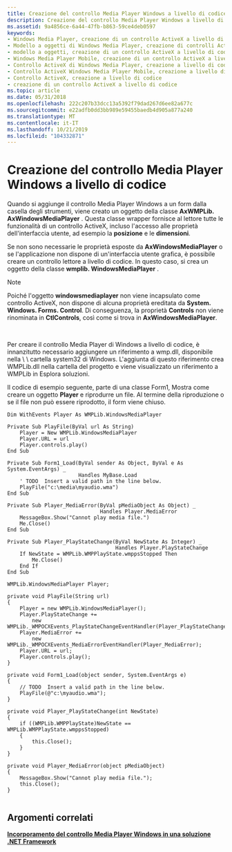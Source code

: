 ```yaml
---
title: Creazione del controllo Media Player Windows a livello di codice
description: Creazione del controllo Media Player Windows a livello di codice
ms.assetid: 9a4856ce-6a44-47fb-b863-59ce4deb0597
keywords:
- Windows Media Player, creazione di un controllo ActiveX a livello di codice
- Modello a oggetti di Windows Media Player, creazione di controlli ActiveX a livello di codice
- modello a oggetti, creazione di un controllo ActiveX a livello di codice
- Windows Media Player Mobile, creazione di un controllo ActiveX a livello di codice
- Controllo ActiveX di Windows Media Player, creazione a livello di codice
- Controllo ActiveX Windows Media Player Mobile, creazione a livello di codice
- Controllo ActiveX, creazione a livello di codice
- creazione di un controllo ActiveX a livello di codice
ms.topic: article
ms.date: 05/31/2018
ms.openlocfilehash: 222c207b33dcc13a5392f79dad267d6ee82a677c
ms.sourcegitcommit: e22adfb0dd3bb989e59455baedb4d905a877a240
ms.translationtype: MT
ms.contentlocale: it-IT
ms.lasthandoff: 10/21/2019
ms.locfileid: "104332871"
---
```

# <a name="creating-the-windows-media-player-control-programmatically"></a>Creazione del controllo Media Player Windows a livello di codice

Quando si aggiunge il controllo Media Player Windows a un form dalla casella degli strumenti, viene creato un oggetto della classe **AxWMPLib. AxWindowsMediaPlayer** . Questa classe wrapper fornisce al lettore tutte le funzionalità di un controllo ActiveX, incluso l'accesso alle proprietà dell'interfaccia utente, ad esempio la **posizione** e le **dimensioni**.

Se non sono necessarie le proprietà esposte da **AxWindowsMediaPlayer** o se l'applicazione non dispone di un'interfaccia utente grafica, è possibile creare un controllo lettore a livello di codice. In questo caso, si crea un oggetto della classe **wmplib. WindowsMediaPlayer** .

> [!Note]  
> Poiché l'oggetto **windowsmediaplayer** non viene incapsulato come controllo ActiveX, non dispone di alcuna proprietà ereditata da **System. Windows. Forms. Control**. Di conseguenza, la proprietà **Controls** non viene rinominata in **CtlControls**, così come si trova in **AxWindowsMediaPlayer**.

 

Per creare il controllo Media Player di Windows a livello di codice, è innanzitutto necessario aggiungere un riferimento a wmp.dll, disponibile nella \\ \\ cartella system32 di Windows. L'aggiunta di questo riferimento crea WMPLib.dll nella cartella del progetto e viene visualizzato un riferimento a WMPLib in Esplora soluzioni.

Il codice di esempio seguente, parte di una classe Form1, Mostra come creare un oggetto **Player** e riprodurre un file. Al termine della riproduzione o se il file non può essere riprodotto, il form viene chiuso.


```VB
Dim WithEvents Player As WMPLib.WindowsMediaPlayer

Private Sub PlayFile(ByVal url As String)
    Player = New WMPLib.WindowsMediaPlayer
    Player.URL = url
    Player.controls.play()
End Sub

Private Sub Form1_Load(ByVal sender As Object, ByVal e As System.EventArgs) _
                       Handles MyBase.Load
    ' TODO  Insert a valid path in the line below.
    PlayFile("c:\media\myaudio.wma")
End Sub

Private Sub Player_MediaError(ByVal pMediaObject As Object) _
                              Handles Player.MediaError
    MessageBox.Show("Cannot play media file.")
    Me.Close()
End Sub

Private Sub Player_PlayStateChange(ByVal NewState As Integer) _
                                   Handles Player.PlayStateChange
    If NewState = WMPLib.WMPPlayState.wmppsStopped Then
        Me.Close()
    End If
End Sub

```




```CSharp
WMPLib.WindowsMediaPlayer Player;

private void PlayFile(String url)
{
    Player = new WMPLib.WindowsMediaPlayer();
    Player.PlayStateChange += 
        new WMPLib._WMPOCXEvents_PlayStateChangeEventHandler(Player_PlayStateChange);
    Player.MediaError += 
        new WMPLib._WMPOCXEvents_MediaErrorEventHandler(Player_MediaError);
    Player.URL = url;
    Player.controls.play();
}

private void Form1_Load(object sender, System.EventArgs e)
{
    // TODO  Insert a valid path in the line below.
    PlayFile(@"c:\myaudio.wma");
}

private void Player_PlayStateChange(int NewState)
{
    if ((WMPLib.WMPPlayState)NewState == WMPLib.WMPPlayState.wmppsStopped)
    {
        this.Close();
    }
}

private void Player_MediaError(object pMediaObject)
{
    MessageBox.Show("Cannot play media file.");
    this.Close();
}


```



## <a name="related-topics"></a>Argomenti correlati

<dl> <dt>

[**Incorporamento del controllo Media Player Windows in una soluzione .NET Framework**](using-the-windows-media-player-control-in-a--net-framework-solution.md)
</dt> </dl>

 

 




